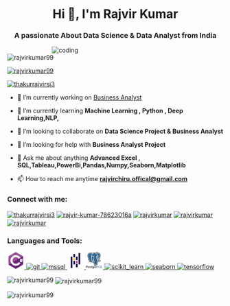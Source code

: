 <h1 align="center">Hi 👋, I'm Rajvir Kumar</h1>
<h3 align="center">A passionate About Data Science & Data Analyst from India</h3>
<img align="right" alt="coding" width="400" src="https://www.google.com/url?sa=i&url=https%3A%2F%2Fgiphy.com%2Fexplore%2Fcomputer-science&psig=AOvVaw1ekiluJhBHjGQbNog70wRq&ust=1666541380516000&source=images&cd=vfe&ved=0CA0QjRxqFwoTCIiK-smc9PoCFQAAAAAdAAAAABAO">

<p align="left"> <img src="https://komarev.com/ghpvc/?username=rajvirkumar99&label=Profile%20views&color=0e75b6&style=flat" alt="rajvirkumar99" /> </p>

<p align="left"> <a href="https://github.com/ryo-ma/github-profile-trophy"><img src="https://github-profile-trophy.vercel.app/?username=rajvirkumar99" alt="rajvirkumar99" /></a> </p>

<p align="left"> <a href="https://twitter.com/thakurrajvirsi3" target="blank"><img src="https://img.shields.io/twitter/follow/thakurrajvirsi3?logo=twitter&style=for-the-badge" alt="thakurrajvirsi3" /></a> </p>

- 🔭 I’m currently working on [Business Analyst](https://drive.google.com/drive/folders/1okvgfJR9Ez7IkaEDCE7iKB0geFV-C6y9?usp=sharing)

- 🌱 I’m currently learning **Machine Learning , Python , Deep Learning,NLP,**

- 👯 I’m looking to collaborate on **Data Science Project & Business Analyst**

- 🤝 I’m looking for help with **Business Analyst Project**

- 💬 Ask me about anything **Advanced Excel , SQL,Tableau,PowerBi,Pandas,Numpy,Seaborn,Matplotlib**

- 📫 How to reach me anytime **rajvirchiru.offical@gmail.com**

<h3 align="left">Connect with me:</h3>
<p align="left">
<a href="https://twitter.com/thakurrajvirsi3" target="blank"><img align="center" src="https://raw.githubusercontent.com/rahuldkjain/github-profile-readme-generator/master/src/images/icons/Social/twitter.svg" alt="thakurrajvirsi3" height="30" width="40" /></a>
<a href="https://linkedin.com/in/rajvir-kumar-78623016a" target="blank"><img align="center" src="https://raw.githubusercontent.com/rahuldkjain/github-profile-readme-generator/master/src/images/icons/Social/linked-in-alt.svg" alt="rajvir-kumar-78623016a" height="30" width="40" /></a>
<a href="https://kaggle.com/rajvirkumar" target="blank"><img align="center" src="https://raw.githubusercontent.com/rahuldkjain/github-profile-readme-generator/master/src/images/icons/Social/kaggle.svg" alt="rajvirkumar" height="30" width="40" /></a>
<a href="https://www.hackerrank.com/rajvirkumar" target="blank"><img align="center" src="https://raw.githubusercontent.com/rahuldkjain/github-profile-readme-generator/master/src/images/icons/Social/hackerrank.svg" alt="rajvirkumar" height="30" width="40" /></a>
<a href="https://www.leetcode.com/rajvirkumar" target="blank"><img align="center" src="https://raw.githubusercontent.com/rahuldkjain/github-profile-readme-generator/master/src/images/icons/Social/leet-code.svg" alt="rajvirkumar" height="30" width="40" /></a>
</p>

<h3 align="left">Languages and Tools:</h3>
<p align="left"> <a href="https://www.w3schools.com/cs/" target="_blank" rel="noreferrer"> <img src="https://raw.githubusercontent.com/devicons/devicon/master/icons/csharp/csharp-original.svg" alt="csharp" width="40" height="40"/> </a> <a href="https://git-scm.com/" target="_blank" rel="noreferrer"> <img src="https://www.vectorlogo.zone/logos/git-scm/git-scm-icon.svg" alt="git" width="40" height="40"/> </a> <a href="https://www.microsoft.com/en-us/sql-server" target="_blank" rel="noreferrer"> <img src="https://www.svgrepo.com/show/303229/microsoft-sql-server-logo.svg" alt="mssql" width="40" height="40"/> </a> <a href="https://pandas.pydata.org/" target="_blank" rel="noreferrer"> <img src="https://raw.githubusercontent.com/devicons/devicon/2ae2a900d2f041da66e950e4d48052658d850630/icons/pandas/pandas-original.svg" alt="pandas" width="40" height="40"/> </a> <a href="https://www.postgresql.org" target="_blank" rel="noreferrer"> <img src="https://raw.githubusercontent.com/devicons/devicon/master/icons/postgresql/postgresql-original-wordmark.svg" alt="postgresql" width="40" height="40"/> </a> <a href="https://scikit-learn.org/" target="_blank" rel="noreferrer"> <img src="https://upload.wikimedia.org/wikipedia/commons/0/05/Scikit_learn_logo_small.svg" alt="scikit_learn" width="40" height="40"/> </a> <a href="https://seaborn.pydata.org/" target="_blank" rel="noreferrer"> <img src="https://seaborn.pydata.org/_images/logo-mark-lightbg.svg" alt="seaborn" width="40" height="40"/> </a> <a href="https://www.tensorflow.org" target="_blank" rel="noreferrer"> <img src="https://www.vectorlogo.zone/logos/tensorflow/tensorflow-icon.svg" alt="tensorflow" width="40" height="40"/> </a> </p>

<p><img align="left" src="https://github-readme-stats.vercel.app/api/top-langs?username=rajvirkumar99&show_icons=true&locale=en&layout=compact" alt="rajvirkumar99" /></p>

<p>&nbsp;<img align="center" src="https://github-readme-stats.vercel.app/api?username=rajvirkumar99&show_icons=true&locale=en" alt="rajvirkumar99" /></p>

<p><img align="center" src="https://github-readme-streak-stats.herokuapp.com/?user=rajvirkumar99&" alt="rajvirkumar99" /></p>
